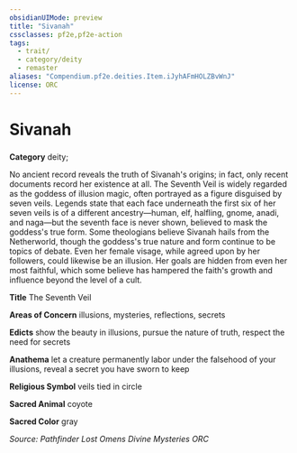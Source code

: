 ```yaml
---
obsidianUIMode: preview
title: "Sivanah"
cssclasses: pf2e,pf2e-action
tags:
  - trait/
  - category/deity
  - remaster
aliases: "Compendium.pf2e.deities.Item.iJyhAFmHOLZBvWnJ"
license: ORC
---
```

# Sivanah

### 

**Category** deity; 




No ancient record reveals the truth of Sivanah's origins; in fact, only recent documents record her existence at all. The Seventh Veil is widely regarded as the goddess of illusion magic, often portrayed as a figure disguised by seven veils. Legends state that each face underneath the first six of her seven veils is of a different ancestry—human, elf, halfling, gnome, anadi, and naga—but the seventh face is never shown, believed to mask the goddess's true form. Some theologians believe Sivanah hails from the Netherworld, though the goddess's true nature and form continue to be topics of debate. Even her female visage, while agreed upon by her followers, could likewise be an illusion. Her goals are hidden from even her most faithful, which some believe has hampered the faith's growth and influence beyond the level of a cult.

**Title** The Seventh Veil

**Areas of Concern** illusions, mysteries, reflections, secrets

**Edicts** show the beauty in illusions, pursue the nature of truth, respect the need for secrets

**Anathema** let a creature permanently labor under the falsehood of your illusions, reveal a secret you have sworn to keep

**Religious Symbol** veils tied in circle

**Sacred Animal** coyote

**Sacred Color** gray

*Source: Pathfinder Lost Omens Divine Mysteries*
*ORC*